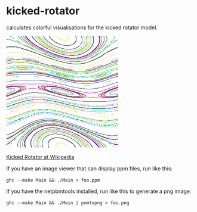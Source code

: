 kicked-rotator
==============

calculates colorful visualisations for the kicked rotator model.

![output of kicked-rotator](https://github.com/mklinik/haskell-misc/raw/master/kicked-rotator/foo.png)

[Kicked Rotator at Wikipedia](http://en.wikipedia.org/wiki/Kicked_rotator)

If you have an image viewer that can display ppm files, run like this:

    ghc --make Main && ./Main > foo.ppm

If you have the netpbmtools installed, run like this to generate a png image:

    ghc --make Main && ./Main | pnmtopng > foo.png
